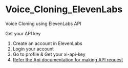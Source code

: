 # Voice_Cloning_ElevenLabs
Voice Cloning using ElevenLabs API

Get your API key
1. Create an account in ElevenLabs
2. Login your account
3. Go to profile & Get your xi-api-key
4. [Refer the Api documentation for making API request](https://elevenlabs.io/docs/api-reference/text-to-speech)
